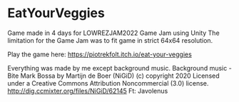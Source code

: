 # EatYourVeggies
Game made in 4 days for LOWREZJAM2022 Game Jam using Unity
The limitation for the Game Jam was to fit game in strict 64x64 resolution.

Play the game here: https://piotrekfolt.itch.io/eat-your-veggies

Everything was made by me except background music.
Background music - Bite Mark Bossa by Martijn de Boer (NiGiD) (c) copyright 2020 Licensed under a Creative Commons Attribution Noncommercial  (3.0) license. http://dig.ccmixter.org/files/NiGiD/62145 Ft: Javolenus

